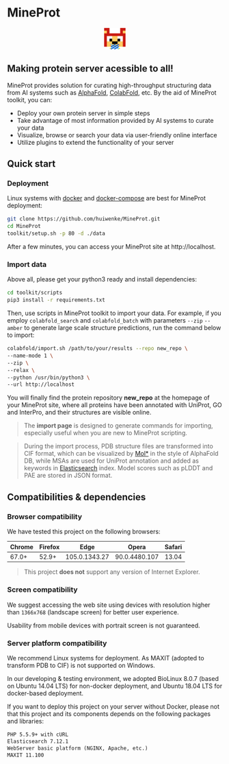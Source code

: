 # MineProt

<p align="center"><img src="./web/assets/img/logo.png" height="50"/></p>

## Making protein server acessible to all!

MineProt provides solution for curating high-throughput structuring data from AI systems such as [AlphaFold](https://github.com/deepmind/alphafold), [ColabFold](https://github.com/sokrypton/ColabFold), etc. By the aid of MineProt toolkit, you can:

- Deploy your own protein server in simple steps
- Take advantage of most information provided by AI systems to curate your data
- Visualize, browse or search your data via user-friendly online interface
- Utilize plugins to extend the functionality of your server

## Quick start

### Deployment

Linux systems with [docker](https://www.docker.com/) and [docker-compose](https://github.com/docker/compose) are best for MineProt deployment:

```bash
git clone https://github.com/huiwenke/MineProt.git
cd MineProt
toolkit/setup.sh -p 80 -d ./data
```

After a few minutes, you can access your MineProt site at http://localhost.

### Import data

Above all, please get your python3 ready and install dependencies:

```bash
cd toolkit/scripts
pip3 install -r requirements.txt
```

Then, use scripts in MineProt toolkit to import your data. For example, if you employ `colabfold_search` and `colabfold_batch` with parameters `--zip` `--amber` to generate large scale structure predictions, run the command below to import:

```bash
colabfold/import.sh /path/to/your/results --repo new_repo \
--name-mode 1 \
--zip \
--relax \
--python /usr/bin/python3 \
--url http://localhost
```

You will finally find the protein repository **new_repo** at the homepage of your MineProt site, where all proteins have been annotated with UniProt, GO and InterPro, and their structures are visible online.

> The **import page** is designed to generate commands for importing, especially useful when you are new to MineProt scripting.

> During the import process, PDB structure files are transformed into CIF format, which can be visualized by [Mol*](https://github.com/molstar/molstar) in the style of AlphaFold DB, while MSAs are used for UniProt annotation and added as keywords in [Elasticsearch](https://github.com/elastic/elasticsearch) index. Model scores such as pLDDT and PAE are stored in JSON format.

## Compatibilities & dependencies

### Browser compatibility

We have tested this project on the following browsers:

| Chrome | Firefox | Edge          | Opera         | Safari |
| ------ | ------- | ------------- | ------------- | ------ |
| 67.0+  | 52.9+   | 105.0.1343.27 | 90.0.4480.107 | 13.04  |

> This project **does not** support any version of Internet Explorer.

### Screen compatibility

We suggest accessing the web site using devices with resolution higher than `1366x768` (landscape screen) for better user experience.

Usability from mobile devices with portrait screen is not guaranteed.

### Server platform compatibility

We recommend Linux systems for deployment. As MAXIT (adopted to transform PDB to CIF) is not supported on Windows.

In our developing & testing environment, we adopted BioLinux 8.0.7 (based on Ubuntu 14.04 LTS) for non-docker deployment, and Ubuntu 18.04 LTS for docker-based deployment.

If you want to deploy this project on your server without Docker, please not that this project and its components depends on the following packages and libraries:

```
PHP 5.5.9+ with cURL
Elasticsearch 7.12.1
WebServer basic platform (NGINX, Apache, etc.)
MAXIT 11.100
```